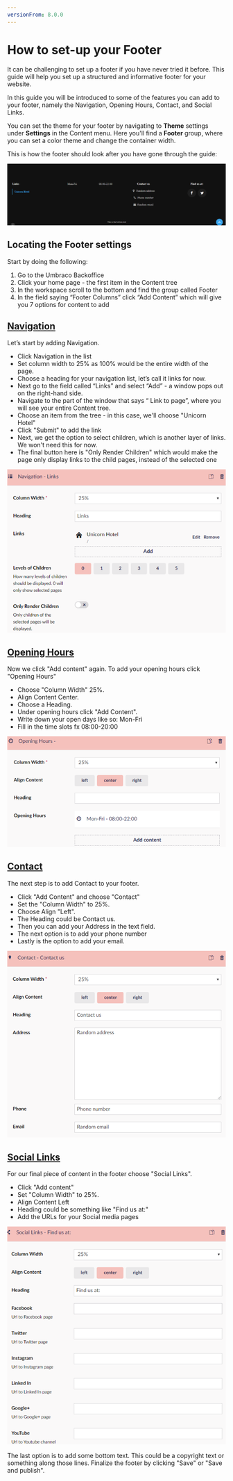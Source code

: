 ```yaml
---
versionFrom: 8.0.0
---
```


# How to set-up your Footer

It can be challenging to set up a footer if you have never tried it before. This guide will help you set up a structured and informative footer for your website.

In this guide you will be introduced to some of the features you can add to your footer, namely the Navigation, Opening Hours, Contact, and Social Links.

You can set the theme for your footer by navigating to **Theme** settings under **Settings** in the Content menu. Here you'll find a **Footer** group, where you can set a color theme and change the container width.

This is how the footer should look after you have gone through the guide:

![The finished footer](images/Footer-example.png)

## Locating the Footer settings

Start by doing the following:

1. Go to the Umbraco Backoffice
2. Click your home page - the first item in the Content tree
3. In the workspace scroll to the bottom and find the group called Footer
4. In the field saying “Footer Columns” click “Add Content” which will give you 7 options for content to add

## [Navigation](../../Widgets/Grid/Navigation)

Let’s start by adding Navigation.

- Click Navigation in the list
- Set column width to 25% as 100% would be the entire width of the page.
- Choose a heading for your navigation list, let’s call it links for now.
- Next go to the field called “Links” and select “Add” - a window pops out on the right-hand side.
- Navigate to the part of the window that says “ Link to page”, where you will see your entire Content tree.
- Choose an item from the tree - in this case, we'll choose "Unicorn Hotel"
- Click "Submit" to add the link
- Next, we get the option to select children, which is another layer of links. We won't need this for now.
- The final button here is "Only Render Children" which would make the page only display links to the child pages, instead of the selected one

![The finished footer](images/Navigatio-Footer.png)

## [Opening Hours](../../Widgets/Opening-hours)

Now we click "Add content" again. To add your opening hours click "Opening Hours"

- Choose "Column Width" 25%.
- Align Content Center.
- Choose a Heading.
- Under opening hours click "Add Content".
- Write down your open days like so: Mon-Fri
- Fill in the time slots fx 08:00-20:00

![The finished footer](images/Opening-Hours-Footer.png)

## [Contact](../../Widgets/Contact)

The next step is to add Contact to your footer.

- Click "Add Content" and choose "Contact"
- Set the "Column Width" to 25%.
- Choose Align "Left".
- The Heading could be Contact us.
- Then you can add your Address in the text field.
- The next option is to add your phone number
- Lastly is the option to add your email.

![The finished footer](images/Contact-Footer.png)

## [Social Links](../../Widgets/Social-links)

 For our final piece of content in the footer choose "Social Links".

- Click "Add content"
- Set "Column Width" to 25%.
- Align Content Left
- Heading could be something like "Find us at:"
- Add the URLs for your Social media pages

![The finished footer](images/Social-Links-Footer.png)

The last option is to add some bottom text. This could be a copyright text or something along those lines.
Finalize the footer by clicking "Save" or "Save and publish".
